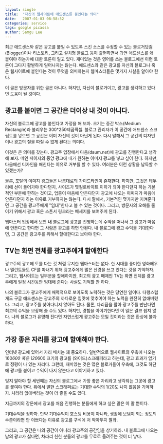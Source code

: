 ```yaml
---
layout: single
title:  "자신의 웹사이트에 애드센스를 붙인다는 의미"
date:   2007-01-03 08:58:52
categories: service
tags: google picassa
author: Samgu Lee
---
```

최근 애드센스와 같은 광고를 붙일 수 있도록 스킨 소스를 수정할 수 있는 블로거닷컴(Blogger)이나 티스토리, 그리고 설치형 블로그 등이 출현하면서 과연 애드센스를 왜 붙여야 하는가에 대한 토론이 일고 있다. 재미있는 것은 영어를 쓰는 블로그에선 이런 토론이 그다지 활발하게 일어나지는 않는다. 애드센스와 같은 광고를 자신의 블로그나 혹은 웹사이트에 붙인다는 것이 무엇을 의미하는지 웹마스터들은 몇가지 사실을 알아야 한다.

이 글은 방문자를 위한 글은 아니다. 하지만, 자신이 블로거이고, 광고를 생각하고 있다면 도움이 될 것이다.

## 광고를 붙이면 그 공간은 더이상 내 것이 아니다.

자신의 블로그에 광고를 붙인다고 가정을 해 보자. 크기는 중간 박스(Medium Rectangle)라 불리우는 300*250제곱픽셀. 블로그 관리자가 이 공간에 애드센스 스크립트를 넣으면 그 공간은 이미 자신의 것이 아닌게 된다. 다시 말해서 그 공간의 디자인이나 광고의 질을 따질 수 없게 된다는 의미다.

이것은 큰 의미를 갖는다. 광고주 입장에서 다음(daum.net)에 광고를 진행한다고 생각해 보자. 메인 페이지의 중앙 광고에 내가 원하는 이미지 광고를 넣고 싶어 한다. 하지만, 다음에선 디자인을 해친다는 이유로 거부를 할 수 있다. 여러분은 이런 상황을 납득할 수 있겠는가?

물론, 포탈의 이미지 광고들은 나름대로의 가이드라인이 존재한다. 하지만, 그것은 테두리에 선이 들어가야 한다던지, 사이즈가 몇킬로바이트 이하가 되야 한다던지 하는 기본적인 부분에 한하는 것이고, 업종이 마음에 안든다던지 광고에 나오는 이미지가 마음에 안든다던지 하는 이유로 거부하지는 않는다. 다시 말해서, 기본적인 몇가지만 지켜준다면 그 공간을 광고주에게 "임대"한다고 볼 수 있는 것이다. 그리고, 방문자의 오해를 줄이기 위해서 광고 혹은 스폰서 링크라는 메세지를 보여주게 된다.

웹마스터 입장에서 보면 내 블로그에 광고를 진행하는데 수익을 떠나서 그 광고가 마음에 안든다고 한다면 그 사람은 광고를 하면 안된다. 내 블로그에 광고 수익을 기대한다면, 그 공간은 광고주를 위해서 할애한다고 보아야 한다.

## TV는 화면 전체를 광고주에게 할애한다

광고주의 광고에 토를 다는 것 처럼 무지한 웹마스터는 없다. 한 시대를 풍미한 영화배우나 텔런트들도 CF를 따내기 위해 광고주에게 많은 신경을 쓰고 있다는 것을 기억하자. 그리고, 웹사이트는 일부분을 할애하지만, 최고의 광고 매체인 TV는 화면 전체를 광고주에게 일정 시간동안 임대해 준다는 사실도 기억할 만 하다.

나의 블로그가 광고주에게 매력적으로 보이도록 노력하는 것은 당연한 일이다. 다행스럽게도 구글 애드센스는 광고주의 까다로운 입맛에 맞추어야 하는 노력을 완전히 없애버렸다. 그리고, 광고주를 찾아다니지 않아도 된다. 물론, 다리품을 팔아 광고주를 만난다면 최고의 수익을 보장해 줄 수도 있다. 하지만, 경험을 이야기한다면 이 일은 결코 쉽지 않다. 나의 블로그가 유명해 진다면 자연스럽게 광고주는 모일 것이라는 것은 환상에 불과하다.

## 가장 좋은 자리를 광고에 할애해야 한다.

인터넷 광고에 있어서 자리 배치는 꽤 중요하다. 일반적으로 웹사이트의 우측에 나오는 160*600 혹은 120*600 크기의 광고를 (와이드)스크래퍼라고 하는데, 광고 효과가 없기로 정평이 나 있는 자리다. 그런데, 재미있는 것은 많은 블로거들이 우측에, 그것도 하단에 광고를 붙이고 수익이 나지 않는다고 이야기하고 있다.

잊지 말아야 할 세번째는 자신의 블로그에서 가장 좋은 자리라고 생각되는 그곳에 광고를 붙여야 한다. 위에서 말한 스크래퍼로는 기대한 수익의 1/20도 나지 않음을 기억하자. 차라리 없애버리는 것이 더 좋을 수도 있다.

지금까지의 장문에서 광고를 처음 진행하는 분들에게 하고 싶은 말은 이 말 뿐이다.

기대수익을 정하자. 만약 기대수익이 호스팅 비용이 아니라, 생활에 보탬이 되는 정도의 수준이라면 안 이쁘다는 이유로 광고를 구석에 처 박아두지 말라.

그리고, 그 공간은 나의 공간이 아니라 광고주의 공간임을 상기하라. 내 블로그에 나오는 남의 광고가 싫다면, 차라리 친한 분들의 광고를 무료로 올려주는 것이 더 낳다.
